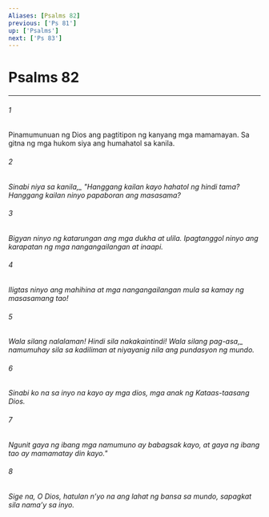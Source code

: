 ```yaml
---
Aliases: [Psalms 82]
previous: ['Ps 81']
up: ['Psalms']
next: ['Ps 83']
---
```

# Psalms 82

***






















###### 1 










Pinamumunuan ng Dios ang pagtitipon ng kanyang mga mamamayan. Sa gitna ng mga hukom siya ang humahatol sa kanila. 





















###### 2 










<i class="trans-change">Sinabi niya sa kanila,_ "Hanggang kailan kayo hahatol ng hindi tama? Hanggang kailan ninyo papaboran ang masasama? 





















###### 3 










Bigyan ninyo ng katarungan ang mga dukha at ulila. Ipagtanggol ninyo ang karapatan ng mga nangangailangan at inaapi. 





















###### 4 










Iligtas ninyo ang mahihina at mga nangangailangan mula sa kamay ng masasamang tao! 





















###### 5 










Wala silang nalalaman! Hindi sila nakakaintindi! <i class="trans-change">Wala silang pag-asa,_ namumuhay sila sa kadiliman at niyayanig nila ang pundasyon ng mundo. 





















###### 6 










Sinabi ko na sa inyo na kayo ay mga dios, mga anak ng Kataas-taasang Dios. 





















###### 7 










Ngunit gaya ng ibang mga namumuno ay babagsak kayo, at gaya ng ibang tao ay mamamatay din kayo." 





















###### 8 










Sige na, O Dios, hatulan nʼyo na ang lahat ng bansa sa mundo, sapagkat sila namaʼy sa inyo.
